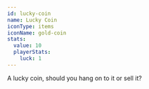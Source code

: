```yaml
---
id: lucky-coin
name: Lucky Coin
iconType: items
iconName: gold-coin
stats:
  value: 10
  playerStats:
    luck: 1
---
```


A lucky coin, should you hang on to it or sell it?
